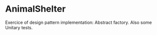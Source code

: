 # AnimalShelter
Exercice of design pattern implementation: Abstract factory. Also some Unitary tests.
